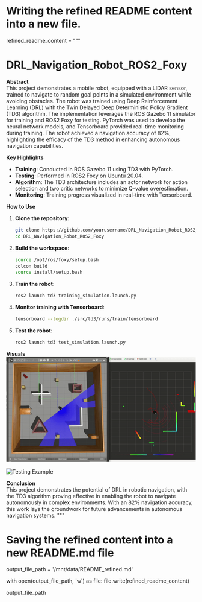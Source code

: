 # Writing the refined README content into a new file.
refined_readme_content = """
# DRL_Navigation_Robot_ROS2_Foxy

**Abstract**  
This project demonstrates a mobile robot, equipped with a LIDAR sensor, trained to navigate to random goal points in a simulated environment while avoiding obstacles. The robot was trained using Deep Reinforcement Learning (DRL) with the Twin Delayed Deep Deterministic Policy Gradient (TD3) algorithm. The implementation leverages the ROS Gazebo 11 simulator for training and ROS2 Foxy for testing. PyTorch was used to develop the neural network models, and Tensorboard provided real-time monitoring during training. The robot achieved a navigation accuracy of 82%, highlighting the efficacy of the TD3 method in enhancing autonomous navigation capabilities.

**Key Highlights**  
- **Training**: Conducted in ROS Gazebo 11 using TD3 with PyTorch.
- **Testing**: Performed in ROS2 Foxy on Ubuntu 20.04.
- **Algorithm**: The TD3 architecture includes an actor network for action selection and two critic networks to minimize Q-value overestimation.
- **Monitoring**: Training progress visualized in real-time with Tensorboard.

**How to Use**  
1. **Clone the repository**:
    ```bash
    git clone https://github.com/yourusername/DRL_Navigation_Robot_ROS2_Foxy.git
    cd DRL_Navigation_Robot_ROS2_Foxy
    ```

2. **Build the workspace**:
    ```bash
    source /opt/ros/foxy/setup.bash
    colcon build
    source install/setup.bash
    ```

3. **Train the robot**:
    ```bash
    ros2 launch td3 training_simulation.launch.py
    ```

4. **Monitor training with Tensorboard**:
    ```bash
    tensorboard --logdir ./src/td3/runs/train/tensorboard
    ```

5. **Test the robot**:
    ```bash
    ros2 launch td3 test_simulation.launch.py
    ```

**Visuals**  
![Training Example](https://github.com/toxuandung/DRL_Navigation_Robot_ROS2_Foxy/blob/main/Training_example.gif)

![Testing Example](https://github.com/toxuandung/DRL_Navigation_Robot_ROS2_Foxy/blob/main/Test_example_env1.gif)

**Conclusion**  
This project demonstrates the potential of DRL in robotic navigation, with the TD3 algorithm proving effective in enabling the robot to navigate autonomously in complex environments. With an 82% navigation accuracy, this work lays the groundwork for future advancements in autonomous navigation systems.
"""

# Saving the refined content into a new README.md file
output_file_path = '/mnt/data/README_refined.md'

with open(output_file_path, 'w') as file:
    file.write(refined_readme_content)

output_file_path
